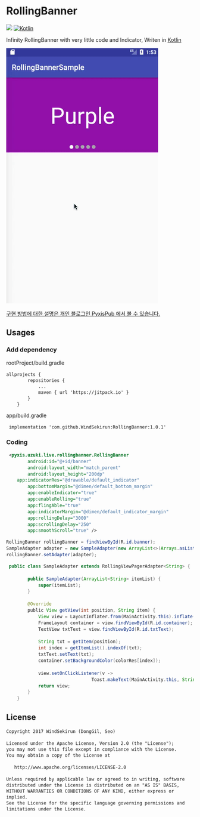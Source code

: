 # RollingBanner
[![](https://jitpack.io/v/WindSekirun/RollingBanner.svg)](https://jitpack.io/#WindSekirun/RollingBanner) [![Kotlin](https://img.shields.io/badge/kotlin-1.1.4-blue.svg)](https://kotlinlang.org)

Infinity RollingBanner with very little code and Indicator, Writen in [Kotlin](https://kotlinlang.org)

![](https://github.com/WindSekirun/RollingBanner/blob/master/sample.gif)

[구현 방법에 대한 설명은 개인 블로그인 PyxisPub 에서 볼 수 있습니다.](https://blog.uzuki.live/android-rollingbanner-롤링-배너/)

## Usages

### Add dependency

rootProject/build.gradle
````
allprojects {
		repositories {
			...
			maven { url 'https://jitpack.io' }
		}
	}
````

app/build.gradle
````
 implementation 'com.github.WindSekirun:RollingBanner:1.0.1'
````

### Coding
````XML
 <pyxis.uzuki.live.rollingbanner.RollingBanner
        android:id="@+id/banner"
        android:layout_width="match_parent"
        android:layout_height="200dp"
	app:indicatorRes="@drawable/default_indicator"
        app:bottomMargin="@dimen/default_bottom_margin"
        app:enableIndicator="true"
        app:enableRolling="true"
        app:flingAble="true"
        app:indicatorMargin="@dimen/default_indicator_margin"
        app:rollingDelay="3000"
        app:scrollingDelay="250"
        app:smoothScroll="true" />
````

````Java
RollingBanner rollingBanner = findViewById(R.id.banner);
SampleAdapter adapter = new SampleAdapter(new ArrayList<>(Arrays.asList(txtRes)));
rollingBanner.setAdapter(adapter);
````

````Java
 public class SampleAdapter extends RollingViewPagerAdapter<String> {

        public SampleAdapter(ArrayList<String> itemList) {
            super(itemList);
        }

        @Override
        public View getView(int position, String item) {
            View view = LayoutInflater.from(MainActivity.this).inflate(R.layout.activity_main_pager, null, false);
            FrameLayout container = view.findViewById(R.id.container);
            TextView txtText = view.findViewById(R.id.txtText);

            String txt = getItem(position);
            int index = getItemList().indexOf(txt);
            txtText.setText(txt);
            container.setBackgroundColor(colorRes[index]);

            view.setOnClickListener(v ->
                                Toast.makeText(MainActivity.this, String.format("clicked %s", txt), Toast.LENGTH_SHORT).show());
            return view;
        }
    }
````

## License 
```
Copyright 2017 WindSekirun (DongGil, Seo)

Licensed under the Apache License, Version 2.0 (the "License");
you may not use this file except in compliance with the License.
You may obtain a copy of the License at

   http://www.apache.org/licenses/LICENSE-2.0

Unless required by applicable law or agreed to in writing, software
distributed under the License is distributed on an "AS IS" BASIS,
WITHOUT WARRANTIES OR CONDITIONS OF ANY KIND, either express or implied.
See the License for the specific language governing permissions and
limitations under the License.
```
